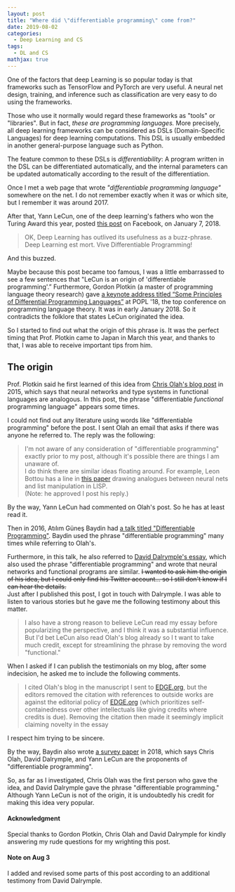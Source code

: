 ```yaml
---
layout: post
title: "Where did \"differentiable programming\" come from?"
date: 2019-08-02
categories:
  - Deep Learning and CS
tags:
  - DL and CS
mathjax: true
---
```

One of the factors that deep Learning is so popular today is that frameworks such as TensorFlow and PyTorch are very useful. A neural net design, training, and inference such as classification are very easy to do using the frameworks.

Those who use it normally would regard these frameworks as "tools" or "libraries". But in fact, _these are programming languages._ More precisely, all deep learning frameworks can be considered as DSLs (Domain-Specific Languages) for deep learning computations. This DSL is usually embedded in another general-purpose language ​​such as Python.

The feature common to these DSLs is *differentiability*: A program written in the DSL can be differentiated automatically, and the internal parameters can be updated automatically according to the result of the differentiation.

Once I met a web page that wrote _"differentiable programming language"_ somewhere on the net. I do not remember exactly when it was or which site, but I remember it was around 2017.

After that, Yann LeCun, one of the deep learning's fathers who won the Turing Award this year, posted [this post](https://www.facebook.com/yann.lecun/posts/10155003011462143) on Facebook, on January 7, 2018.
> OK, Deep Learning has outlived its usefulness as a buzz-phrase.  
> Deep Learning est mort. Vive Differentiable Programming!

And this buzzed.

Maybe because this post became too famous, I was a little embarrassed to see a few sentences that "LeCun is an origin of 'differentiable programming'.” Furthermore, Gordon Plotkin (a master of programming language theory research) gave [a keynote address titled “Some Principles of Differential Programming Languages”](https://popl18.sigplan.org/details/POPL-2018-papers/76/Some-Principles-of-Differential-Programming-Languages) at POPL '18, the top conference on programming language theory. It was in early January 2018. So it contradicts the folklore that states LeCun originated the idea.

So I started to find out what the origin of this phrase is. It was the perfect timing that Prof. Plotkin came to Japan in March this year, and thanks to that, I was able to receive important tips from him.

## The origin

Prof. Plotkin said he first learned of this idea from [Chris Olah's blog post](http://colah.github.io/posts/2015-09-NN-Types-FP/) in 2015, which says that neural networks and type systems in functional languages are analogous.
In this post, the phrase "differentiable *functional* programming language" appears some times.

I could not find out any literature using words like "differentiable programming" before the post.
I sent Olah an email that asks if there was anyone he referred to. The reply was the following:

> I'm not aware of any consideration of "differentiable programming" exactly prior to my post, although it's possible there are things I am unaware of.  
>  I do think there are similar ideas floating around. For example, Leon Bottou has a line in [this paper](https://arxiv.org/pdf/1102.1808v3.pdf) drawing analogues between neural nets and list manipulation in LISP.  
(Note: he approved I post his reply.)

By the way, Yann LeCun had commented on Olah's post. So he has at least read it.

Then in 2016, Atılım Güneş Baydin had [a talk titled "Differentiable Programming"](https://gbaydin.github.io/assets/pdf/slides-baydin-differentiable-programming-msrc16.pdf). Baydin used the phrase "differentiable programming" many times while referring to Olah's.

Furthermore, in this talk, he also referred to [David Dalrymple's essay](http://edge.org/response-detail/26794), which also used the phrase "differentiable programming" and wrote that neural networks and functional programs are similar.
~~I wanted to ask him the origin of his idea, but I could only find his Twitter account... so I still don't know if I can hear the details.~~  
Just after I published this post, I got in touch with Dalrymple. I was able to listen to various stories but he gave me the following testimony about this matter.

> I also have a strong reason to believe LeCun read my essay before popularizing the perspective, and I think it was a substantial influence. But I'd bet LeCun also read Olah's blog already so I t want to take much credit, except for streamlining the phrase by removing the word "functional."

When I asked if I can publish the testimonials on my blog, after some indecision, he asked me to include the following comments.

> I cited Olah's blog in the manuscript I sent to [EDGE.org](http://EDGE.org), but the editors removed the citation with references to outside works are against the editorial policy of [EDGE.org](http://EDGE.org) (which prioritizes self-containedness over other intellectuals like giving credits where credits is due). Removing the citation then made it seemingly implicit claiming novelty in the essay

I respect him trying to be sincere.

By the way, Baydin also wrote [a survey paper](http://jmlr.org/papers/volume18/17-468/17-468.pdf) in 2018, which says Chris Olah, David Dalrymple, and Yann LeCun are the proponents of "differentiable programming".

So, as far as I investigated, Chris Olah was the first person who gave the idea, and David Dalrymple gave the phrase "differentiable programming." Although Yann LeCun is not of the origin, it is undoubtedly his credit for making this idea very popular.


#### Acknowledgment
Special thanks to Gordon Plotkin, Chris Olah and David Dalrymple for kindly answering my rude questions for my wrighting this post.

#### Note on Aug 3
I added and revised some parts of this post according to an additional testimony from David Dalrymple.